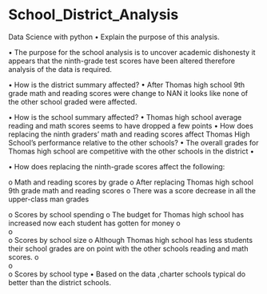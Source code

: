 # School_District_Analysis
Data Science with python
•	Explain the purpose of this analysis.

•	The purpose for the school analysis is to uncover academic dishonesty it appears that the ninth-grade test scores have been altered therefore analysis of the data is required.


•	How is the district summary affected?
•	After Thomas high school 9th grade math and reading scores were change to NAN it looks like none of the other school graded were affected.

•	How is the school summary affected?
•	Thomas high school average reading and math scores seems to have dropped a few points 
•	How does replacing the ninth graders’ math and reading scores affect Thomas High School’s performance relative to the other schools?
•	The overall grades for Thomas high school are competitive with the other schools in the district
•	

•	How does replacing the ninth-grade scores affect the following:

o	Math and reading scores by grade
o	After replacing Thomas high school 9th grade math and reading scores 
o	There was a score decrease in all the upper-class man grades

o	Scores by school spending
o	The budget for Thomas high school has increased now each student has gotten for money
o	
o	
o	Scores by school size
o	Although Thomas high school has less students their school grades are on point with the other schools reading and math scores.
o	
o	
o	Scores by school type
•	Based on the data ,charter schools typical do better than the district schools.

